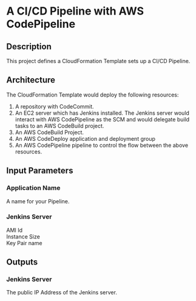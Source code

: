 # A CI/CD Pipeline with AWS CodePipeline

## Description
This project defines a CloudFormation Template sets up a CI/CD Pipeline.

## Architecture
The CloudFormation Template would deploy the following resources:  
1. A repository with CodeCommit.
1. An EC2 server which has Jenkins installed. The Jenkins server would interact with AWS CodePipeline as the SCM and would delegate build tasks to an AWS CodeBuild project.
1. An AWS CodeBuild Project.
1. An AWS CodeDeploy application and deployment group
1. An AWS CodePipeline pipeline to control the flow between the above resources.

## Input Parameters

### Application Name
A name for your Pipeline.  

### Jenkins Server
AMI Id  
Instance Size  
Key Pair name  

## Outputs

### Jenkins Server
The public IP Address of the Jenkins server.
